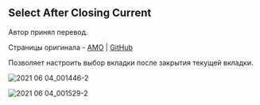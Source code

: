 ## Select After Closing Current
  
Автор принял перевод.  
  
Страницы оригинала - <a href="https://addons.mozilla.org/en-US/firefox/addon/select-after-closing-current/" target="_blank">AMO</a> | <a href="https://github.com/jingyu9575/select-after-closing-current" target="_blank">GitHub</a>
  
Позволяет настроить выбор вкладки после закрытия текущей вкладки.
  
![2021 06 04_001446-2](https://user-images.githubusercontent.com/13194155/120713918-3ade8980-c4cb-11eb-92a6-4238015a08c3.png)  
  
![2021 06 04_001529-2](https://user-images.githubusercontent.com/13194155/120713929-3dd97a00-c4cb-11eb-8722-6b02541d3a60.png)
